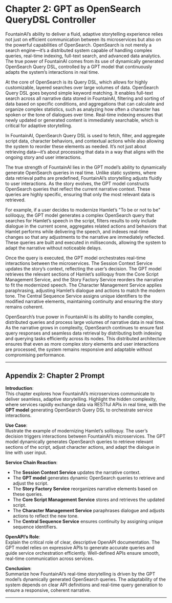 # Chapter 2: GPT as OpenSearch QueryDSL Controller

FountainAI’s ability to deliver a fluid, adaptive storytelling experience relies not just on efficient communication between its microservices but also on the powerful capabilities of OpenSearch. OpenSearch is not merely a search engine—it’s a distributed system capable of handling complex queries, real-time indexing, full-text search, and advanced data analytics. The true power of FountainAI comes from its use of dynamically generated OpenSearch Query DSL, controlled by a GPT model that continuously adapts the system’s interactions in real time.

At the core of OpenSearch is its Query DSL, which allows for highly customizable, layered searches over large volumes of data. OpenSearch Query DSL goes beyond simple keyword matching. It enables full-text search across all narrative data stored in FountainAI, filtering and sorting of data based on specific conditions, and aggregations that can calculate and organize complex statistics, such as analyzing how often a character has spoken or the tone of dialogues over time. Real-time indexing ensures that newly updated or generated content is immediately searchable, which is critical for adaptive storytelling.

In FountainAI, OpenSearch Query DSL is used to fetch, filter, and aggregate script data, character behaviors, and contextual actions while also allowing the system to reorder these elements as needed. It’s not just about retrieving data—it’s about processing that data in a way that aligns with the ongoing story and user interactions.

The true strength of FountainAI lies in the GPT model’s ability to dynamically generate OpenSearch queries in real time. Unlike static systems, where data retrieval paths are predefined, FountainAI’s storytelling adjusts fluidly to user interactions. As the story evolves, the GPT model constructs OpenSearch queries that reflect the current narrative context. These queries are highly specific, ensuring that only the most relevant data is retrieved.

For example, if a user decides to modernize Hamlet’s "To be or not to be" soliloquy, the GPT model generates a complex OpenSearch query that searches for Hamlet’s speech in the script, filters results to only include dialogue in the current scene, aggregates related actions and behaviors that Hamlet performs while delivering the speech, and indexes real-time changes so that any adjustments to the narrative are immediately reflected. These queries are built and executed in milliseconds, allowing the system to adapt the narrative without noticeable delays.

Once the query is executed, the GPT model orchestrates real-time interactions between the microservices. The Session Context Service updates the story’s context, reflecting the user’s decision. The GPT model retrieves the relevant sections of Hamlet’s soliloquy from the Core Script Management Service, and the Story Factory Service reorders the narrative to fit the modernized speech. The Character Management Service applies paraphrasing, adjusting Hamlet’s dialogue and actions to match the modern tone. The Central Sequence Service assigns unique identifiers to the modified narrative elements, maintaining continuity and ensuring the story remains coherent.

OpenSearch’s true power in FountainAI is its ability to handle complex, distributed queries and process large volumes of narrative data in real time. As the narrative grows in complexity, OpenSearch continues to ensure fast query responses and seamless data retrieval by distributing both indexing and querying tasks efficiently across its nodes. This distributed architecture ensures that even as more complex story elements and user interactions are processed, the system remains responsive and adaptable without compromising performance.

---

## Appendix 2: Chapter 2 Prompt

**Introduction**:  
This chapter explores how FountainAI’s microservices communicate to deliver seamless, adaptive storytelling. Highlight the hidden complexity, where services rapidly exchange data via RESTful APIs in real time, with the **GPT model** generating OpenSearch Query DSL to orchestrate service interactions.

**Use Case**:  
Illustrate the example of modernizing Hamlet’s soliloquy. The user’s decision triggers interactions between FountainAI’s microservices. The GPT model dynamically generates OpenSearch queries to retrieve relevant sections of the script, adjust character actions, and adapt the dialogue in line with user input.

**Service Chain Reaction**:  
- The **Session Context Service** updates the narrative context.
- The **GPT model** generates dynamic OpenSearch queries to retrieve and adjust the script.
- The **Story Factory Service** reorganizes narrative elements based on these queries.
- The **Core Script Management Service** stores and retrieves the updated script.
- The **Character Management Service** paraphrases dialogue and adjusts actions to reflect the new tone.
- The **Central Sequence Service** ensures continuity by assigning unique sequence identifiers.

**OpenAPI’s Role**:  
Explain the critical role of clear, descriptive OpenAPI documentation. The GPT model relies on expressive APIs to generate accurate queries and guide service orchestration efficiently. Well-defined APIs ensure smooth, real-time communication across services.

**Conclusion**:  
Summarize how FountainAI’s real-time storytelling is driven by the GPT model’s dynamically generated OpenSearch queries. The adaptability of the system depends on clear API definitions and real-time query generation to ensure a responsive, coherent narrative.

---
